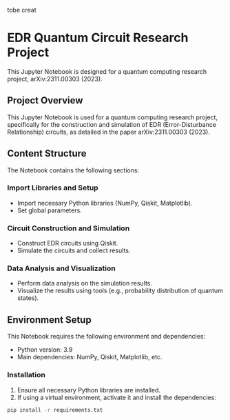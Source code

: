 tobe creat
# EDR Quantum Circuit Research Project

This Jupyter Notebook is designed for a quantum computing research project, arXiv:2311.00303 (2023).


## Project Overview

This Jupyter Notebook is used for a quantum computing research project, specifically for the construction and simulation of EDR (Error-Disturbance Relationship) circuits, as detailed in the paper arXiv:2311.00303 (2023).

## Content Structure

The Notebook contains the following sections:

### Import Libraries and Setup

- Import necessary Python libraries (NumPy, Qiskit, Matplotlib).
- Set global parameters.

### Circuit Construction and Simulation

- Construct EDR circuits using Qiskit.
- Simulate the circuits and collect results.

### Data Analysis and Visualization

- Perform data analysis on the simulation results.
- Visualize the results using tools (e.g., probability distribution of quantum states).

## Environment Setup

This Notebook requires the following environment and dependencies:

- Python version: 3.9
- Main dependencies: NumPy, Qiskit, Matplotlib, etc.

### Installation

1. Ensure all necessary Python libraries are installed.
2. If using a virtual environment, activate it and install the dependencies:

```bash
pip install -r requirements.txt
